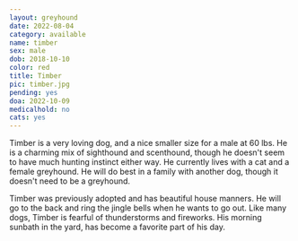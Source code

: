 ```yaml
---
layout: greyhound
date: 2022-08-04
category: available
name: timber
sex: male
dob: 2018-10-10
color: red
title: Timber
pic: timber.jpg
pending: yes
doa: 2022-10-09
medicalhold: no
cats: yes
---
```

Timber is a very loving dog, and a nice smaller size for a male at 60 lbs. He is a charming mix of sighthound and scenthound, though he doesn't seem to have much hunting instinct either way.  He currently lives with a cat and a female greyhound. He will do best in a family with another dog, though it doesn't need to be a greyhound. 

Timber was previously adopted and has beautiful house manners.  He will go to the back and ring the jingle bells when he wants to go out.  Like many dogs, Timber is fearful of thunderstorms and fireworks. His morning sunbath in the yard, has become a favorite part of his day. 
